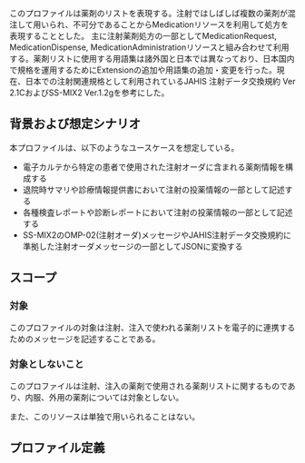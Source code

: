 <br/>
このプロファイルは薬剤のリストを表現する。注射ではしばしば複数の薬剤が混注して用いられ、不可分であることからMedicationリソースを利用して処方を表現することとした。
主に注射薬剤処方の一部としてMedicationRequest, MedicationDispense, MedicationAdministrationリソースと組み合わせて利用する。薬剤リストに使用する用語集は諸外国と日本では異なっており、日本国内で規格を運用するためにExtensionの追加や用語集の追加・変更を行った。現在、日本での注射関連規格として利用されているJAHIS 注射データ交換規約 Ver 2.1CおよびSS-MIX2 Ver.1.2gを参考にした。

## 背景および想定シナリオ
本プロファイルは、以下のようなユースケースを想定している。

- 電子カルテから特定の患者で使用された注射オーダに含まれる薬剤情報を構成する
- 退院時サマリや診療情報提供書において注射の投薬情報の一部として記述する
- 各種検査レポートや診断レポートにおいて注射の投薬情報の一部として記述する
- SS-MIX2のOMP-02(注射オーダ)メッセージやJAHIS注射データ交換規約に準拠した注射オーダメッセージの一部としてJSONに変換する

## スコープ
<h3>対象</h3>

このプロファイルの対象は注射、注入で使われる薬剤リストを電子的に連携するためのメッセージを記述することである。

<h3>対象としないこと</h3>

このプロファイルは注射、注入の薬剤で使用される薬剤リストに関するものであり、内服、外用の薬剤については対象としない。

また、このリソースは単独で用いられることはない。

## プロファイル定義